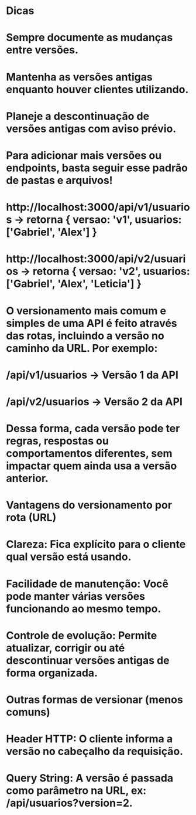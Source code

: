 # Dicas

# Sempre documente as mudanças entre versões.

# Mantenha as versões antigas enquanto houver clientes utilizando.

# Planeje a descontinuação de versões antigas com aviso prévio.

# Para adicionar mais versões ou endpoints, basta seguir esse padrão de pastas e arquivos!

# http://localhost:3000/api/v1/usuarios → retorna { versao: 'v1', usuarios: ['Gabriel', 'Alex'] }

# http://localhost:3000/api/v2/usuarios → retorna { versao: 'v2', usuarios: ['Gabriel', 'Alex', 'Leticia'] }

# O versionamento mais comum e simples de uma API é feito através das rotas, incluindo a versão no caminho da URL. Por exemplo:

# /api/v1/usuarios → Versão 1 da API

# /api/v2/usuarios → Versão 2 da API

# Dessa forma, cada versão pode ter regras, respostas ou comportamentos diferentes, sem impactar quem ainda usa a versão anterior.

# Vantagens do versionamento por rota (URL)

# Clareza: Fica explícito para o cliente qual versão está usando.

# Facilidade de manutenção: Você pode manter várias versões funcionando ao mesmo tempo.

# Controle de evolução: Permite atualizar, corrigir ou até descontinuar versões antigas de forma organizada.

# Outras formas de versionar (menos comuns)

# Header HTTP: O cliente informa a versão no cabeçalho da requisição.

# Query String: A versão é passada como parâmetro na URL, ex: /api/usuarios?version=2.
